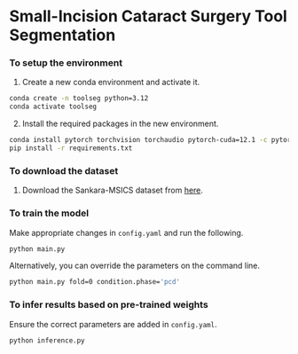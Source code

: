 # Small-Incision Cataract Surgery Tool Segmentation

### To setup the environment

1. Create a new conda environment and activate it.
```bash
conda create -n toolseg python=3.12
conda activate toolseg
```

2. Install the required packages in the new environment.
```bash
conda install pytorch torchvision torchaudio pytorch-cuda=12.1 -c pytorch -c nvidia
pip install -r requirements.txt
```


### To download the dataset

1. Download the Sankara-MSICS dataset from [here](https://huggingface.co/datasets/SankaraEyeHospital/SankaraMSICS).

### To train the model

Make appropriate changes in `config.yaml` and run the following.
```bash
python main.py
```

Alternatively, you can override the parameters on the command line.
```bash
python main.py fold=0 condition.phase='pcd'
```

### To infer results based on pre-trained weights

Ensure the correct parameters are added in `config.yaml`.
```bash
python inference.py 
```